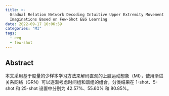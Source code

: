 ```yaml
---
title: >-
  Gradual Relation Network Decoding Intuitive Upper Extremity Movement
  Imaginations Based on Few-Shot EEG Learning
date: 2022-09-17 10:06:59
categories: "MI"
tags:
  - eeg
  - few-shot
---
```


<!--more-->

## **Abstract**

本文采用基于度量的少样本学习方法来解码直观的上肢运动想象（MI），使用渐进关系网络（GRN）可以逐渐考虑时间组和谱组的组合，分类结果在 1-shot、5-shot 和 25-shot 设置中分别为 42.57%、55.60% 和 80.85%。
